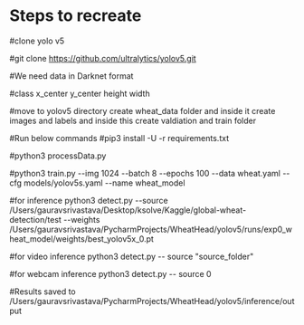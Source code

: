 # Steps to recreate

#clone yolo v5

#git clone https://github.com/ultralytics/yolov5.git

#We need data in Darknet format

#class x_center y_center height width

#move to yolov5 directory create wheat_data folder and inside it create images and labels and inside this create valdiation and train folder

#Run below commands
#pip3 install -U -r requirements.txt

#python3 processData.py

#python3 train.py --img 1024 --batch 8 --epochs 100 --data wheat.yaml --cfg models/yolov5s.yaml --name wheat_model

#for inference python3 detect.py --source /Users/gauravsrivastava/Desktop/ksolve/Kaggle/global-wheat-detection/test --weights /Users/gauravsrivastava/PycharmProjects/WheatHead/yolov5/runs/exp0_wheat_model/weights/best_yolov5x_0.pt

#for video inference python3 detect.py -- source "source_folder"

#for webcam inference python3 detect.py -- source 0


#Results saved to /Users/gauravsrivastava/PycharmProjects/WheatHead/yolov5/inference/output
